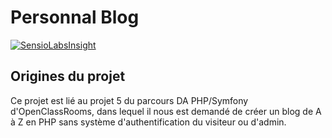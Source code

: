 # Personnal Blog

[![SensioLabsInsight](https://insight.sensiolabs.com/projects/f9ae14de-5178-4b1b-80b3-f7b6ad561a8f/small.png)](https://insight.sensiolabs.com/projects/f9ae14de-5178-4b1b-80b3-f7b6ad561a8f)

## Origines du projet
Ce projet est lié au projet 5 du parcours DA PHP/Symfony d'OpenClassRooms, dans lequel il nous est demandé de créer un blog de A à Z en PHP sans système d'authentification du visiteur ou d'admin.
